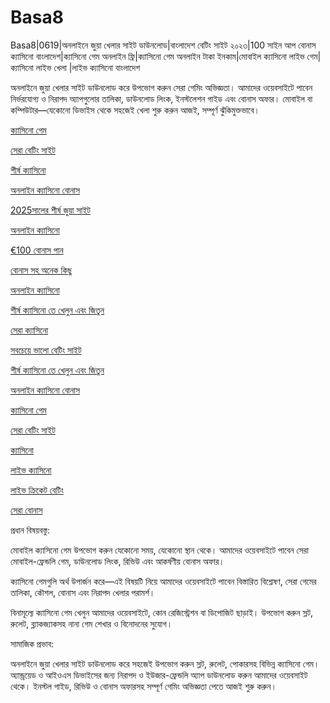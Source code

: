 # Basa8
Basa8|0619|অনলাইনে জুয়া খেলার সাইট ডাউনলোড|বাংলাদেশ বেটিং সাইট ২০২৩|100 সাইন আপ বোনাস ক্যাসিনো বাংলাদেশ|ক্যাসিনো গেম অনলাইন ফ্রি|ক্যাসিনো গেম অনলাইন টাকা ইনকাম|মোবাইল ক্যাসিনো লাইভ গেম|ক্যাসিনো লাইভ খেলা
|লাইভ ক্যাসিনো বাংলাদেশ

অনলাইনে জুয়া খেলার সাইট ডাউনলোড করে উপভোগ করুন সেরা গেমিং অভিজ্ঞতা। আমাদের ওয়েবসাইটে পাবেন নির্ভরযোগ্য ও নিরাপদ অ্যাপগুলোর তালিকা, ডাউনলোড লিংক, ইনস্টলেশন গাইড এবং বোনাস অফার। মোবাইল বা কম্পিউটার—যেকোনো ডিভাইস থেকে সহজেই খেলা শুরু করুন আজই, সম্পূর্ণ ঝুঁকিমুক্তভাবে।

<a href="https://basa8pc.com/">ক্যাসিনো গেম</a>

<a href="https://basa8pc.net/">সেরা বেটিং সাইট</a>

<a href="https://basa8wap.net/">শীর্ষ ক্যাসিনো</a>

<a href="https://basa8wap.com/">অনলাইন ক্যাসিনো বোনাস</a>

<a href="https://basa8now.com/">2025সালের শীর্ষ জুয়া সাইট</a>

<a href="https://basa8now.net/">অনলাইন ক্যাসিনো </a>

<a href="https://basa8pro.com/">€100 বোনাস পান</a>

<a href="https://basa8pro.net/">বোনাস সহ অনেক কিছু</a>

<a href="https://basa8vip.net/">অনলাইন ক্যাসিনো</a>

<a href="https://basa8us.net/">শীর্ষ ক্যাসিনো তে খেলুন এবং জিতুন</a>

<a href="https://basa8vip.com/">সেরা ক্যাসিনো</a>

<a href="https://basa8us.com/">সবচেয়ে ভালো বেটিং সাইট</a>

<a href="https://basa8us.net/">শীর্ষ ক্যাসিনো তে খেলুন এবং জিতুন</a>

<a href="https://basa8wap.com/">অনলাইন ক্যাসিনো বোনাস</a>

<a href="https://basa8pc.com/">ক্যাসিনো গেম</a>

<a href="https://basa8pc.net/">সেরা বেটিং সাইট</a>

<a href="https://basa8live.com/">ক্যাসিনো</a>

<a href="https://basa8live.net/">লাইভ ক্যাসিনো</a>

<a href="https://basa8uk.com/">লাইভ ক্রিকেট বেটিং</a>

<a href="https://basa8uk.net/">সেরা বোনাস</a>

প্রধান বিষয়বস্তু:

মোবাইল ক্যাসিনো গেম উপভোগ করুন যেকোনো সময়, যেকোনো স্থান থেকে। আমাদের ওয়েবসাইটে পাবেন সেরা মোবাইল-ফ্রেন্ডলি গেম, ডাউনলোড লিংক, রিভিউ এবং আকর্ষণীয় বোনাস অফার।

ক্যাসিনো গেমগুলি অর্থ উপার্জন করে—এই বিষয়টি নিয়ে আমাদের ওয়েবসাইটে পাবেন বিস্তারিত বিশ্লেষণ, সেরা গেমের তালিকা, কৌশল, বোনাস এবং নিরাপদ খেলার পরামর্শ।

বিনামূল্যে ক্যাসিনো গেম খেলুন আমাদের ওয়েবসাইটে, কোন রেজিস্ট্রেশন বা ডিপোজিট ছাড়াই। উপভোগ করুন স্লট, রুলেট, ব্ল্যাকজ্যাকসহ নানা গেম শেখার ও বিনোদনের সুযোগ।

সামাজিক প্রভাব:

অনলাইনে জুয়া খেলার সাইট ডাউনলোড করে সহজেই উপভোগ করুন স্লট, রুলেট, পোকারসহ বিভিন্ন ক্যাসিনো গেম। অ্যান্ড্রয়েড ও আইওএস ডিভাইসের জন্য নিরাপদ ও ইউজার-ফ্রেন্ডলি অ্যাপ ডাউনলোড করুন আমাদের ওয়েবসাইট থেকে। ইনস্টল গাইড, রিভিউ ও বোনাস অফারসহ সম্পূর্ণ গেমিং অভিজ্ঞতা পেতে আজই শুরু করুন।
